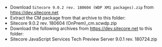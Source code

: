 * Download `Sitecore 9.0.2 rev. 180604 (WDP XM1 packages).zip` from https://dev.sitecore.net
* Extract the CM package from that archive to this folder:
 * Sitecore 9.0.2 rev. 180604 (OnPrem)_cm.scwdp.zip
* Download the following archives from https://dev.sitecore.net to this folder:
 * Sitecore JavaScript Services Tech Preview Server 9.0.1 rev. 180724.zip